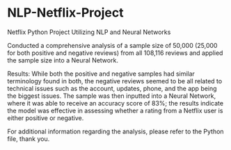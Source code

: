 # NLP-Netflix-Project
Netflix Python Project Utilizing NLP and Neural Networks

Conducted a comprehensive analysis of a sample size of 50,000 (25,000 for both positive and negative reviews) from all 108,116 reviews and applied the sample size into a Neural Network.

Results: While both the positive and negative samples had similar terminology found in both, the negative reviews seemed to be all related to technical issues such as the account, updates, phone, and the app being the biggest issues. The sample was then inputted into a Neural Network, where it was able to receive an accuracy score of 83%; the results indicate the model was effective in assessing whether a rating from a Netflix user is either positive or negative.

For additional information regarding the analysis, please refer to the Python file, thank you.
